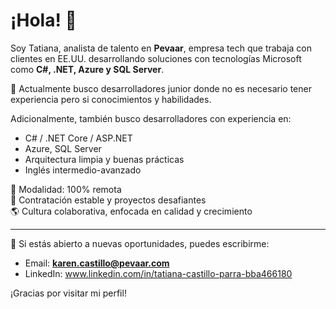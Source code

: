 # ¡Hola! 👋

Soy Tatiana, analista de talento en **Pevaar**, empresa tech que trabaja con clientes en EE.UU. desarrollando soluciones con tecnologías Microsoft como **C#, .NET, Azure y SQL Server**.

🎯 Actualmente busco desarrolladores junior donde no es necesario tener experiencia pero si conocimientos y habilidades.

Adicionalmente, también busco desarrolladores con experiencia en:
- C# / .NET Core / ASP.NET
- Azure, SQL Server
- Arquitectura limpia y buenas prácticas
- Inglés intermedio-avanzado

📌 Modalidad: 100% remota  
🤝 Contratación estable y proyectos desafiantes  
🌎 Cultura colaborativa, enfocada en calidad y crecimiento

---

📩 Si estás abierto a nuevas oportunidades, puedes escribirme:

- Email: **karen.castillo@pevaar.com**
- LinkedIn: www.linkedin.com/in/tatiana-castillo-parra-bba466180 

¡Gracias por visitar mi perfil!
